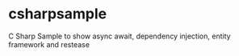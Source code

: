 # csharpsample
C Sharp Sample to show async await, dependency injection, entity framework and restease
